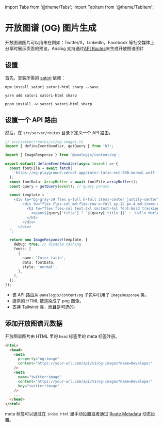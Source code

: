 import Tabs from '@theme/Tabs';
import TabItem from '@theme/TabItem';

# 开放图谱 (OG) 图片生成

开放图谱图片可以用来在例如：Twitter/X，LinkedIn，Facebook 等社交媒体上分享时展示页面的预览。Analog 支持通过[API Routes](./overview)来生成开放图谱图片

## 设置

首先，安装所需的 [satori](https://github.com/vercel/satori) 依赖：

<Tabs groupId="package-manager">
  <TabItem value="npm">

```shell
npm install satori satori-html sharp --save
```

  </TabItem>

  <TabItem label="Yarn" value="yarn">

```shell
yarn add satori satori-html sharp
```

  </TabItem>

  <TabItem value="pnpm">

```shell
pnpm install -w satori satori-html sharp
```

  </TabItem>
</Tabs>

## 设置一个 API 路由

然后，在 `src/server/routes` 目录下定义一个 API 路由。

```ts
// src/server/routes/v1/og-images.ts
import { defineEventHandler, getQuery } from 'h3';

import { ImageResponse } from '@analogjs/content/og';

export default defineEventHandler(async (event) => {
  const fontFile = await fetch(
    'https://og-playground.vercel.app/inter-latin-ext-700-normal.woff',
  );
  const fontData: ArrayBuffer = await fontFile.arrayBuffer();
  const query = getQuery(event); // query params

  const template = `
    <div tw="bg-gray-50 flex w-full h-full items-center justify-center">
        <div tw="flex flex-col md:flex-row w-full py-12 px-4 md:items-center justify-between p-8">
          <h2 tw="flex flex-col text-3xl sm:text-4xl font-bold tracking-tight text-gray-900 text-left">
            <span>${query['title'] ? `${query['title']}` : 'Hello World'}</span>
          </h2>
        </div>
      </div>    
  `;

  return new ImageResponse(template, {
    debug: true, // disable caching
    fonts: [
      {
        name: 'Inter Latin',
        data: fontData,
        style: 'normal',
      },
    ],
  });
});
```

- 该 API 路由从 `@analogjs/content/og` 子包中引用了 `ImageResponse` 类。
- 提供的 HTML 被渲染成了 png 图像。
- 支持 Tailwind 类，而且是可选的。

## 添加开放图谱元数据

开放图谱图片由 HTML 里的 `head` 标签里的 meta 标签注册。

```html
<html>
  <head>
    <meta
      property="og:image"
      content="https://your-url.com/api/v1/og-images?name=Developer"
    />
    <meta
      name="twitter:image"
      content="https://your-url.com/api/v1/og-images?name=Developer"
      key="twitter:image"
    />
    ...
  </head>
</html>
```

meta 标签可以通过在 `index.html` 里手动设置或者通过 [Route Metadata](/docs/features/routing/metadata#open-graph-meta-tags) 动态设置。
